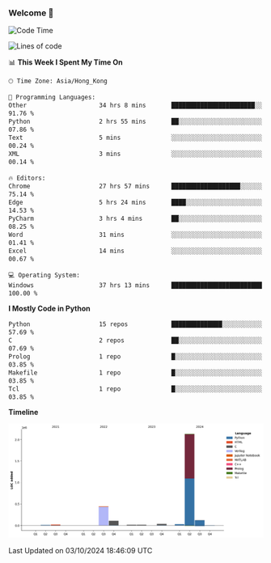 ### Welcome 👋

<!--START_SECTION:waka-->
![Code Time](http://img.shields.io/badge/Code%20Time-788%20hrs%2038%20mins-blue)

![Lines of code](https://img.shields.io/badge/From%20Hello%20World%20I%27ve%20Written-2.9%20million%20lines%20of%20code-blue)

📊 **This Week I Spent My Time On** 

```text
🕑︎ Time Zone: Asia/Hong_Kong

💬 Programming Languages: 
Other                    34 hrs 8 mins       ███████████████████████░░   91.76 % 
Python                   2 hrs 55 mins       ██░░░░░░░░░░░░░░░░░░░░░░░   07.86 % 
Text                     5 mins              ░░░░░░░░░░░░░░░░░░░░░░░░░   00.24 % 
XML                      3 mins              ░░░░░░░░░░░░░░░░░░░░░░░░░   00.14 % 

🔥 Editors: 
Chrome                   27 hrs 57 mins      ███████████████████░░░░░░   75.14 % 
Edge                     5 hrs 24 mins       ████░░░░░░░░░░░░░░░░░░░░░   14.53 % 
PyCharm                  3 hrs 4 mins        ██░░░░░░░░░░░░░░░░░░░░░░░   08.25 % 
Word                     31 mins             ░░░░░░░░░░░░░░░░░░░░░░░░░   01.41 % 
Excel                    14 mins             ░░░░░░░░░░░░░░░░░░░░░░░░░   00.67 % 

💻 Operating System: 
Windows                  37 hrs 13 mins      █████████████████████████   100.00 % 
```

**I Mostly Code in Python** 

```text
Python                   15 repos            ██████████████░░░░░░░░░░░   57.69 % 
C                        2 repos             ██░░░░░░░░░░░░░░░░░░░░░░░   07.69 % 
Prolog                   1 repo              █░░░░░░░░░░░░░░░░░░░░░░░░   03.85 % 
Makefile                 1 repo              █░░░░░░░░░░░░░░░░░░░░░░░░   03.85 % 
Tcl                      1 repo              █░░░░░░░░░░░░░░░░░░░░░░░░   03.85 % 
```



**Timeline**

![Lines of Code chart](https://raw.githubusercontent.com/xhj2501/xhj2501/main/assets/bar_graph.png)


 Last Updated on 03/10/2024 18:46:09 UTC
<!--END_SECTION:waka-->

